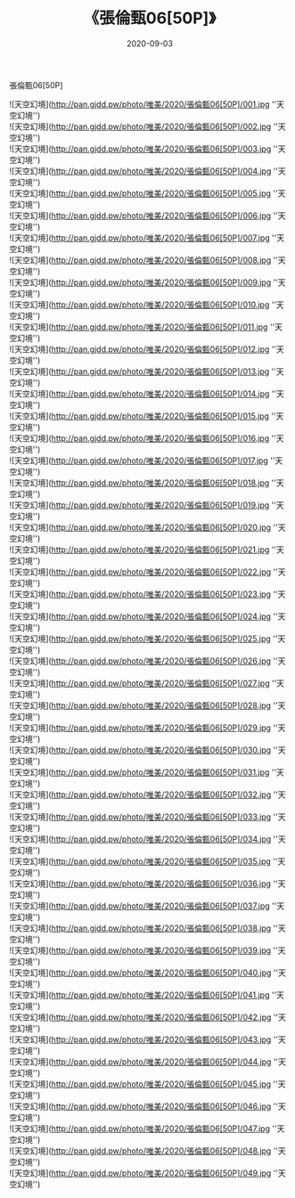 ﻿---
layout: post
title:  《張倫甄06[50P]》
date:   2020-09-03
img: http://pan.gjdd.pw/photo/唯美/2020/張倫甄06[50P]/000.jpg
categories: [美女, 清纯, 唯美]
---

張倫甄06[50P]



![天空幻境](http://pan.gjdd.pw/photo/唯美/2020/張倫甄06[50P]/001.jpg ''天空幻境'') <br>
![天空幻境](http://pan.gjdd.pw/photo/唯美/2020/張倫甄06[50P]/002.jpg ''天空幻境'') <br>
![天空幻境](http://pan.gjdd.pw/photo/唯美/2020/張倫甄06[50P]/003.jpg ''天空幻境'') <br>
![天空幻境](http://pan.gjdd.pw/photo/唯美/2020/張倫甄06[50P]/004.jpg ''天空幻境'') <br>
![天空幻境](http://pan.gjdd.pw/photo/唯美/2020/張倫甄06[50P]/005.jpg ''天空幻境'') <br>
![天空幻境](http://pan.gjdd.pw/photo/唯美/2020/張倫甄06[50P]/006.jpg ''天空幻境'') <br>
![天空幻境](http://pan.gjdd.pw/photo/唯美/2020/張倫甄06[50P]/007.jpg ''天空幻境'') <br>
![天空幻境](http://pan.gjdd.pw/photo/唯美/2020/張倫甄06[50P]/008.jpg ''天空幻境'') <br>
![天空幻境](http://pan.gjdd.pw/photo/唯美/2020/張倫甄06[50P]/009.jpg ''天空幻境'') <br>
![天空幻境](http://pan.gjdd.pw/photo/唯美/2020/張倫甄06[50P]/010.jpg ''天空幻境'') <br>
![天空幻境](http://pan.gjdd.pw/photo/唯美/2020/張倫甄06[50P]/011.jpg ''天空幻境'') <br>
![天空幻境](http://pan.gjdd.pw/photo/唯美/2020/張倫甄06[50P]/012.jpg ''天空幻境'') <br>
![天空幻境](http://pan.gjdd.pw/photo/唯美/2020/張倫甄06[50P]/013.jpg ''天空幻境'') <br>
![天空幻境](http://pan.gjdd.pw/photo/唯美/2020/張倫甄06[50P]/014.jpg ''天空幻境'') <br>
![天空幻境](http://pan.gjdd.pw/photo/唯美/2020/張倫甄06[50P]/015.jpg ''天空幻境'') <br>
![天空幻境](http://pan.gjdd.pw/photo/唯美/2020/張倫甄06[50P]/016.jpg ''天空幻境'') <br>
![天空幻境](http://pan.gjdd.pw/photo/唯美/2020/張倫甄06[50P]/017.jpg ''天空幻境'') <br>
![天空幻境](http://pan.gjdd.pw/photo/唯美/2020/張倫甄06[50P]/018.jpg ''天空幻境'') <br>
![天空幻境](http://pan.gjdd.pw/photo/唯美/2020/張倫甄06[50P]/019.jpg ''天空幻境'') <br>
![天空幻境](http://pan.gjdd.pw/photo/唯美/2020/張倫甄06[50P]/020.jpg ''天空幻境'') <br>
![天空幻境](http://pan.gjdd.pw/photo/唯美/2020/張倫甄06[50P]/021.jpg ''天空幻境'') <br>
![天空幻境](http://pan.gjdd.pw/photo/唯美/2020/張倫甄06[50P]/022.jpg ''天空幻境'') <br>
![天空幻境](http://pan.gjdd.pw/photo/唯美/2020/張倫甄06[50P]/023.jpg ''天空幻境'') <br>
![天空幻境](http://pan.gjdd.pw/photo/唯美/2020/張倫甄06[50P]/024.jpg ''天空幻境'') <br>
![天空幻境](http://pan.gjdd.pw/photo/唯美/2020/張倫甄06[50P]/025.jpg ''天空幻境'') <br>
![天空幻境](http://pan.gjdd.pw/photo/唯美/2020/張倫甄06[50P]/026.jpg ''天空幻境'') <br>
![天空幻境](http://pan.gjdd.pw/photo/唯美/2020/張倫甄06[50P]/027.jpg ''天空幻境'') <br>
![天空幻境](http://pan.gjdd.pw/photo/唯美/2020/張倫甄06[50P]/028.jpg ''天空幻境'') <br>
![天空幻境](http://pan.gjdd.pw/photo/唯美/2020/張倫甄06[50P]/029.jpg ''天空幻境'') <br>
![天空幻境](http://pan.gjdd.pw/photo/唯美/2020/張倫甄06[50P]/030.jpg ''天空幻境'') <br>
![天空幻境](http://pan.gjdd.pw/photo/唯美/2020/張倫甄06[50P]/031.jpg ''天空幻境'') <br>
![天空幻境](http://pan.gjdd.pw/photo/唯美/2020/張倫甄06[50P]/032.jpg ''天空幻境'') <br>
![天空幻境](http://pan.gjdd.pw/photo/唯美/2020/張倫甄06[50P]/033.jpg ''天空幻境'') <br>
![天空幻境](http://pan.gjdd.pw/photo/唯美/2020/張倫甄06[50P]/034.jpg ''天空幻境'') <br>
![天空幻境](http://pan.gjdd.pw/photo/唯美/2020/張倫甄06[50P]/035.jpg ''天空幻境'') <br>
![天空幻境](http://pan.gjdd.pw/photo/唯美/2020/張倫甄06[50P]/036.jpg ''天空幻境'') <br>
![天空幻境](http://pan.gjdd.pw/photo/唯美/2020/張倫甄06[50P]/037.jpg ''天空幻境'') <br>
![天空幻境](http://pan.gjdd.pw/photo/唯美/2020/張倫甄06[50P]/038.jpg ''天空幻境'') <br>
![天空幻境](http://pan.gjdd.pw/photo/唯美/2020/張倫甄06[50P]/039.jpg ''天空幻境'') <br>
![天空幻境](http://pan.gjdd.pw/photo/唯美/2020/張倫甄06[50P]/040.jpg ''天空幻境'') <br>
![天空幻境](http://pan.gjdd.pw/photo/唯美/2020/張倫甄06[50P]/041.jpg ''天空幻境'') <br>
![天空幻境](http://pan.gjdd.pw/photo/唯美/2020/張倫甄06[50P]/042.jpg ''天空幻境'') <br>
![天空幻境](http://pan.gjdd.pw/photo/唯美/2020/張倫甄06[50P]/043.jpg ''天空幻境'') <br>
![天空幻境](http://pan.gjdd.pw/photo/唯美/2020/張倫甄06[50P]/044.jpg ''天空幻境'') <br>
![天空幻境](http://pan.gjdd.pw/photo/唯美/2020/張倫甄06[50P]/045.jpg ''天空幻境'') <br>
![天空幻境](http://pan.gjdd.pw/photo/唯美/2020/張倫甄06[50P]/046.jpg ''天空幻境'') <br>
![天空幻境](http://pan.gjdd.pw/photo/唯美/2020/張倫甄06[50P]/047.jpg ''天空幻境'') <br>
![天空幻境](http://pan.gjdd.pw/photo/唯美/2020/張倫甄06[50P]/048.jpg ''天空幻境'') <br>
![天空幻境](http://pan.gjdd.pw/photo/唯美/2020/張倫甄06[50P]/049.jpg ''天空幻境'') <br>